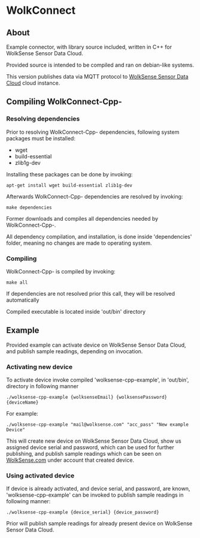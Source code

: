 # WolkConnect

## About

Example connector, with library source included, written in C++ for WolkSense 
Sensor Data Cloud.

Provided source is intended to be compiled and ran on debian-like systems.

This version publishes data via MQTT protocol to
[WolkSense Sensor Data Cloud](https://wolksense.com/) cloud instance.


## Compiling WolkConnect-Cpp-

### Resolving dependencies

Prior to resolving WolkConnect-Cpp- dependencies, following system packages must
be installed:

* wget
* build-essential
* zlib1g-dev

Installing these packages can be done by invoking:

    apt-get install wget build-essential zlib1g-dev

Afterwards WolkConnect-Cpp- dependencies are resolved by invoking:

    make dependencies

Former downloads and compiles all dependencies needed by WolkConnect-Cpp-.

All dependency compilation, and installation, is done inside 'dependencies'
folder, meaning no changes are made to operating system.

### Compiling

WolkConnect-Cpp- is compiled by invoking:

    make all

If dependencies are not resolved prior this call, they will be resolved
automatically

Compiled executable is located inside 'out/bin' directory


## Example

Provided example can activate device on WolkSense Sensor Data Cloud, and publish
sample readings, depending on invocation.

### Activating new device

To activate device invoke compiled 'wolksense-cpp-example', in 'out/bin',
directory in following manner

    ./wolksense-cpp-example {wolksenseEmail} {wolksensePassword} {deviceName}

For example:

    ./wolksense-cpp-example "mail@wolksense.com" "acc_pass" "New example Device"

This will create new device on WolkSense Sensor Data Cloud, show us assigned
device serial and password, which can be used for further publishing, and
publish sample readings which can be seen on
[WolkSense.com](https://wolksense.com/) under account that created device.

### Using activated device

If device is already activated, and device serial, and password, are known,
'wolksense-cpp-example' can be invoked to publish sample readings in following
manner:

    ./wolksense-cpp-example {device_serial} {device_password}

Prior will publish sample readings for already present device on WolkSense Sensor 
Data Cloud.
